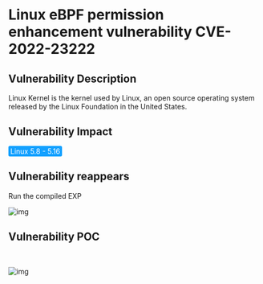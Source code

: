 # Linux eBPF permission enhancement vulnerability CVE-2022-23222

## Vulnerability Description

Linux Kernel is the kernel used by Linux, an open source operating system released by the Linux Foundation in the United States. 

## Vulnerability Impact

<span style="background-color:rgb(18, 160, 255); padding: 2px 4px; border-radius: 3px; color: white;">Linux 5.8 - 5.16</span>

## Vulnerability reappears

Run the compiled EXP

![img](https://raw.githubusercontent.com/PeiQi0/PeiQi-WIKI-Book/refs/heads/main/docs/.vuepress/../.vuepress/public/img/1655457200759-209c3e4a-13b5-4b7d-818f-d3bb3258c27c.png)

## Vulnerability POC

<a-alert type="success" message="https://github.com/tr3ee/CVE-2022-23222" description="" showIcon>
</a-alert>

</br>

![img](https://raw.githubusercontent.com/PeiQi0/PeiQi-WIKI-Book/refs/heads/main/docs/.vuepress/../.vuepress/public/img/1655457191805-ee2f4af4-9c6c-499c-bff1-4204345bcfd2.png)